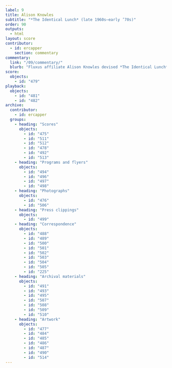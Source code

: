 ```yaml
---
label: 9
title: Alison Knowles
subtitle: "*The Identical Lunch* (late 1960s–early ’70s)"
order: 90
outputs: 
  - html
layout: score
contributor:
  - id: ercapper
    section: commentary
commentary:
  link: "/09/commentary/"
  blurb: "Fluxus affiliate Alison Knowles devised *The Identical Lunch* as a combination of instructions and documentations of a simple lunch that she habitually ordered from a local diner near her studio in Manhattan. *Identical Lunch* is iterative and communal, existing across a number of formats and media—from the list of ingredients spoken and written to the food items ordered and the many social interactions instigated throughout. Though many experimental notations were crafted prior to performance, *Identical Lunch* emerged retrospectively, designating as “art” an ordinary event that Knowles and her friends performed repeatedly from the late 1960s onward."
score:
  objects:
    - id: "479"
playback:
  objects:
    - id: "481"
    - id: "482"
archive: 
  contributor:
    - id: ercapper
  groups:
    - heading: "Scores"
      objects:
        - id: "475"
        - id: "511"
        - id: "512"
        - id: "478"
        - id: "492"
        - id: "513"
    - heading: "Programs and flyers"
      objects:
        - id: "494"
        - id: "496"
        - id: "497"
        - id: "498"
    - heading: "Photographs"
      objects:
        - id: "476"
        - id: "506"
    - heading: "Press clippings"
      objects:
        - id: "499"
    - heading: "Correspondence"
      objects:
        - id: "488"
        - id: "489"
        - id: "500"
        - id: "501"
        - id: "502"
        - id: "503"
        - id: "504"
        - id: "505"
        - id: "225"
    - heading: "Archival materials"
      objects:
        - id: "491"
        - id: "493"
        - id: "495"
        - id: "507"
        - id: "508"
        - id: "509"
        - id: "510"
    - heading: "Artwork"
      objects:
        - id: "477"
        - id: "484"
        - id: "485"
        - id: "486"
        - id: "487"
        - id: "490"
        - id: "514"
---
```

